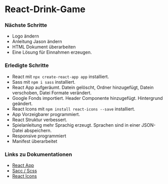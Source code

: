 # React-Drink-Game

### Nächste Schritte

- Logo ändern
- Anleitung Jason ändern
- HTML Dokument überarbeiten
- Eine Lösung für Einnahmen erzeugen.

### Erledigte Schritte

- React mit `npx create-react-app app` installiert.
- Sass mit `npm i sass` installiert.
- React App aufgeräumt. Datein gelöscht, Ordner hinzugefügt, Datein verschoben, Datei Formate verändert.
- Google Fonds importiert. Header Componente hinzugefügt. Hintergrund geändert.
- React Icons mit `npm install react-icons --save` installiert.
- App Vorzeigbarer programmiert.
- React Struktur verbessert.
- Spielanleitung mehr Sprachig erzeugt. Sprachen sind in einer JSON-Datei abspeichern.
- Responsive programmiert
- Manifest überarbeitet

### Links zu Dokumentationen

- [React App](https://reactjs.org/)
- [Sacc / Scss](https://sass-lang.com/)
- [React Icons](https://react-icons.github.io/react-icons)
